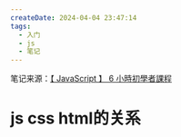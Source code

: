 ```yaml
---
createDate: 2024-04-04 23:47:14
tags:
  - 入门
  - js
  - 笔记
---
```

笔记来源：[【 JavaScript 】 6 小時初學者課程](https://youtu.be/LEwi44cWBu8?si=cQcG-PRWEaNny2GC)
# js css html的关系
